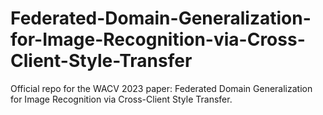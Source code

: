 # Federated-Domain-Generalization-for-Image-Recognition-via-Cross-Client-Style-Transfer
Official repo for the WACV 2023 paper: Federated Domain Generalization for Image Recognition via Cross-Client Style Transfer.
